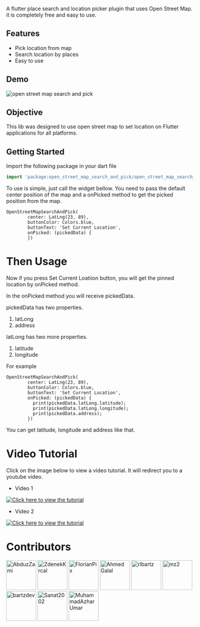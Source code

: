 A flutter place search and location picker plugin that uses Open Street Map.
it is completely free and easy to use.

## Features

- Pick location from map
- Search location by places
- Easy to use

## Demo

![open street map search and pick](https://user-images.githubusercontent.com/69592754/179368498-fe392cdb-c321-46e8-ac4d-6b816e0a3758.png)

<!-- ## Help Maintenance

I've been maintaining quite many repos these days and burning out slowly. If you could help me cheer up, buying me a cup of coffee will make my life really happy and get much energy out of it.

<a href="https://www.buymeacoffee.com/RtrHv1C" target="_blank"><img src="https://www.buymeacoffee.com/assets/img/custom_images/purple_img.png" alt="Buy Me A Coffee" style="height: auto !important;width: auto !important;" ></a> -->

## Objective

This lib was designed to use open street map to set location on Flutter applications for all platforms.

## Getting Started

Import the following package in your dart file

```dart
import 'package:open_street_map_search_and_pick/open_street_map_search_and_pick.dart';
```

To use is simple, just call the widget bellow. You need to pass the default center position of the map and a onPicked method to get the picked position from the map.

    OpenStreetMapSearchAndPick(
            center: LatLng(23, 89),
            buttonColor: Colors.blue,
            buttonText: 'Set Current Location',
            onPicked: (pickedData) {
            })

# Then Usage

Now if you press Set Current Loatiion button, you will get the pinned location by onPicked method.

In the onPicked method you will receive pickedData.

pickedData has two properties.

1. latLong
2. address

latLong has two more properties.

1. latitude
2. longitude

For example

    OpenStreetMapSearchAndPick(
            center: LatLng(23, 89),
            buttonColor: Colors.blue,
            buttonText: 'Set Current Location',
            onPicked: (pickedData) {
              print(pickedData.latLong.latitude);
              print(pickedData.latLong.longitude);
              print(pickedData.address);
            })

You can get latitude, longitude and address like that.

# Video Tutorial

Click on the image below to view a video tutorial. It will redirect you to a youtube video.

- Video 1

[![Click here to view the tutorial](https://img.youtube.com/vi/VHDlC8wC9FI/0.jpg)](https://www.youtube.com/watch?v=VHDlC8wC9FI)

- Video 2

[![Click here to view the tutorial](https://img.youtube.com/vi/kZRrH3UlxeU/0.jpg)](https://www.youtube.com/watch?v=kZRrH3UlxeU)

# Contributors

<a href="https://github.com/AbduzZami"><img src="https://avatars.githubusercontent.com/u/69592754?v=4" title="AbduzZami" width="80" height="80"></a>
<a href="https://github.com/ZdenekKrcal"><img src="https://avatars.githubusercontent.com/u/51366376?v=4" title="ZdenekKrcal" width="80" height="80"></a>
<a href="https://github.com/FlorianPix"><img src="https://avatars.githubusercontent.com/u/34790464?v=4" title="FlorianPix" width="80" height="80"></a>
<a href="https://github.com/A7MeDG0L0L"><img src="https://avatars.githubusercontent.com/u/33913003?v=4" title="Ahmed Galal" width="80" height="80"></a>
<a href="https://github.com/rlbartz"><img src="https://avatars.githubusercontent.com/u/2353852?v=4" title="rlbartz" width="80" height="80"></a>
<a href="https://github.com/mz2"><img src="https://avatars.githubusercontent.com/u/71363?v=4" title="mz2" width="80" height="80"></a>
<a href="https://github.com/bartzdev"><img src="https://avatars.githubusercontent.com/u/69410101?v=4" title="bartzdev" width="80" height="80"></a>
<a href="https://github.com/Sanat2002"><img src="https://avatars.githubusercontent.com/u/76841209?v=4" title="Sanat2002" width="80" height="80"></a>
<a href="https://github.com/MuhammadAzharUmar"><img src="https://avatars.githubusercontent.com/u/83802823?v=4" title="MuhammadAzharUmar" width="80" height="80"></a>
